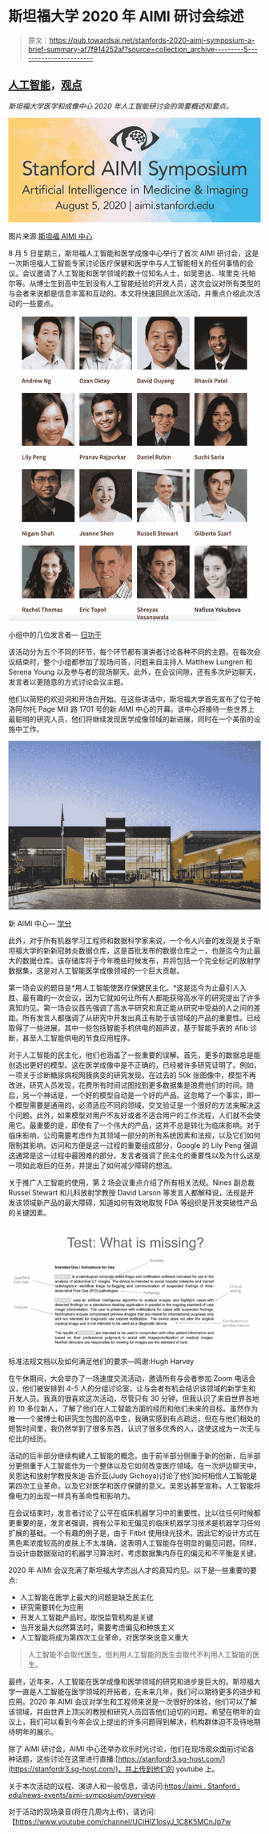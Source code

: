 # 斯坦福大学 2020 年 AIMI 研讨会综述

> 原文：<https://pub.towardsai.net/stanfords-2020-aimi-symposium-a-brief-summary-af7f914252af?source=collection_archive---------5----------------------->

## [人工智能](https://towardsai.net/p/category/artificial-intelligence)，[观点](https://towardsai.net/p/category/opinion)

*斯坦福大学医学和成像中心 2020 年人工智能研讨会的简要概述和要点。*

![](img/5cc420e118562f8666b5cac8a34a5d6e.png)

图片来源:[斯坦福 AIMI 中心](https://aimi.stanford.edu/)

8 月 5 日星期三，斯坦福人工智能和医学成像中心举行了首次 AIMI 研讨会，这是一次斯坦福人工智能专家讨论医疗保健和医学中与人工智能相关的任何事情的会议。会议邀请了人工智能和医学领域的数十位知名人士，如吴恩达、埃里克·托帕尔等。从博士生到高中生到没有人工智能经验的开发人员，这次会议对所有类型的与会者来说都是信息丰富和互动的。本文将快速回顾此次活动，并重点介绍此次活动的一些要点。

![](img/0fb884de09ed32fce737c6e310ff7062.png)

小组中的几位发言者— [归功于](https://aimi.stanford.edu/news-events/aimi-symposium/speakers)

该活动分为五个不同的环节，每个环节都有演讲者讨论各种不同的主题。在每次会议结束时，整个小组都参加了现场问答，问题来自主持人 Matthew Lungren 和 Serena Young 以及参与者的现场聊天。此外，在会议间隙，还有多次炉边聊天，发言者以更随意的方式讨论会议主题。

他们以简短的欢迎词和开场白开始。在这些讲话中，斯坦福大学首先宣布了位于帕洛阿尔托 Page Mill 路 1701 号的新 AIMI 中心的开幕。该中心将接待一些世界上最聪明的研究人员，他们将继续发现医学成像领域的新进展，同时在一个美丽的设施中工作。

![](img/74fe77528f7324de460dde0d86178488.png)

新 AIMI 中心— [学分](https://aimi.stanford.edu/)

此外，对于所有机器学习工程师和数据科学家来说，一个令人兴奋的发现是关于斯坦福大学的新新冠肺炎数据仓库，这是首批发布的数据仓库之一，也是迄今为止最大的数据仓库。该存储库将于今年晚些时候发布，并将包括一个完全标记的放射学数据集，这是对人工智能医学成像领域的一个巨大贡献。

第一场会议的题目是*用人工智能使医疗保健民主化。*这是迄今为止最引人入胜、最有趣的一次会议，因为它就如何让所有人都能获得高水平的研究提出了许多真知灼见。第一场会议首先强调了高水平研究和真正能从研究中受益的人之间的差距。所有发言人都强调了从研究中开发出真正有助于该领域的产品的重要性。已经取得了一些进展，其中一些包括智能手机供电的超声波，基于智能手表的 Afib 诊断，甚至人工智能供电的节食应用程序。

对于人工智能的民主化，他们也涵盖了一些重要的误解。首先，更多的数据总是能创造出更好的模型。这在医学成像中是不正确的，已经被许多研究证明了。例如，一项关于诊断糖尿病视网膜病变的研究发现，在过去的 50k 张图像中，模型不再改进，研究人员发现，花费所有时间试图找到更多数据集是浪费他们的时间。随后，另一个神话是，一个好的模型自动是一个好的产品。这忽略了一个事实，即一个模型需要是通用的，必须适应不同的领域，交叉验证是一个很好的方法来解决这个问题。此外，如果模型对用户不友好或者不适合用户的工作流程，人们就不会使用它。最重要的是，即使有了一个伟大的产品，这并不总是转化为临床影响。对于临床影响，公司需要考虑作为其领域一部分的所有系统因素和法规，以及它们如何限制其影响。访问和方便是这一过程的重要组成部分，Google 的 Lily Peng 强调这通常是这一过程中最困难的部分。发言者强调了民主化的重要性以及为什么这是一项如此艰巨的任务，并提出了如何减少障碍的想法。

关于推广人工智能的使用，第 2 场会议重点介绍了所有相关法规。Nines 副总裁 Russel Stewart 和儿科放射学教授 David Larson 等发言人都解释说，法规是开发该领域新产品的最大障碍，知道如何有效地取悦 FDA 等组织是开发突破性产品的关键因素。

![](img/a51cfc3690c61700e67d0896f0614090.png)

标准法规文档以及如何满足他们的要求—鸣谢:Hugh Harvey

在午休期间，大会举办了一场速度交流活动，邀请所有与会者参加 Zoom 电话会议，他们被安排到 4-5 人的分组讨论室，让与会者有机会结识该领域的新学生和开发人员。我真的很喜欢这次活动，尽管只有 30 分钟，但我认识了来自世界各地的 10 多位新人，了解了他们在人工智能方面的经历和他们未来的目标。虽然作为唯一一个被博士和研究生包围的高中生，我确实感到有点疏远，但在与他们相处的短暂时间里，我仍然学到了很多东西，认识了很多优秀的人，这使这成为一次无与伦比的经历。

活动的后半部分继续构建人工智能的概念。由于前半部分侧重于新的创新，后半部分更侧重于人工智能作为一个整体以及它如何改变医疗领域。在一次炉边聊天中，吴恩达和放射学教授朱迪·吉乔亚(Judy Gichoya)讨论了他们如何相信人工智能是第四次工业革命，以及它对医学和医疗保健的意义。吴恩达甚至宣称，人工智能将像电力的出现一样具有革命性和影响力。

在会议结束时，发言者讨论了公平在临床机器学习中的重要性。比以往任何时候都更重要的是，发言者强调，拥有公平和无偏见的临床机器学习技术是机器学习任何扩展的基础。一个有趣的例子是，由于 Fitbit 使用绿光技术，因此它的设计方式在黑色素浓度较高的皮肤上不太准确，这表明人工智能存在明显的偏见问题。同样，当设计由数据驱动的机器学习算法时，考虑数据集内存在的偏见和不平衡是关键。

2020 年 AIMI 会议充满了斯坦福大学杰出人才的真知灼见。以下是一些重要的要点:

*   人工智能在医学上最大的问题是缺乏民主化
*   研究需要转化为应用
*   开发人工智能产品时，取悦监管机构是关键
*   当开发最大似然算法时，需要考虑偏见和种族主义
*   人工智能将成为第四次工业革命，对医学来说意义重大

> 人工智能不会取代医生，但利用人工智能的医生会取代不利用人工智能的医生。

最终，近年来，人工智能在医学成像和医学领域的研究和进步是巨大的。斯坦福大学一直是人工智能在医学领域的开拓者，在未来几年，我们可以期待更多的进步和应用。2020 年 AIMI 会议对学生和工程师来说是一次很好的体验，他们可以了解该领域，并由世界上顶尖的教授和研究人员回答他们迫切的问题。希望在明年的会议上，我们可以看到今年会议上提出的许多问题得到解决，机构群体迫不及待地期待明年的展示。

除了 AIMI 研讨会，AIMI 中心还举办欢乐时光讨论，他们在现场观众面前讨论各种话题，这些讨论在这里进行直播:[https://stanfordr3.sg-host.com/](https://stanfordr3.sg-host.com/)，并上传到他们的 youtube 上。

关于本次活动的议程、演讲人和一般信息，请访问:[https://aimi . Stanford . edu/news-events/aimi-symposium/overview](https://aimi.stanford.edu/news-events/aimi-symposium/overview)

对于活动的现场录音(将在几周内上传)，请访问:【https://www.youtube.com/channel/UCiHlZ1osvJ_1C8K5MCnJp7w 